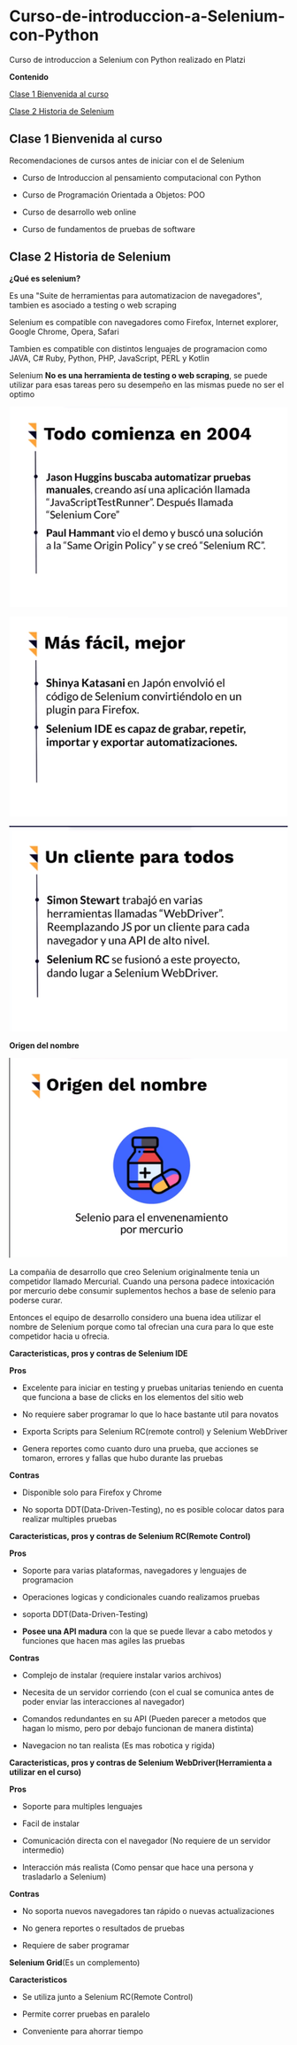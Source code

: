 # Curso-de-introduccion-a-Selenium-con-Python
Curso de introduccion a Selenium con Python realizado en Platzi

**Contenido**

[Clase 1 Bienvenida al curso](#Clase-1-Bienvenida-al-curso)

[Clase 2 Historia de Selenium](#Clase-2-Historia-de-Selenium)

[]()

[]()

[]()

[]()

[]()

[]()

[]()

[]()

[]()

[]()

[]()

[]()

[]()

[]()

[]()

[]()

[]()

[]()

[]()

[]()

[]()

[]()

[]()

[]()

[]()

[]()

[]()

[]()

[]()

[]()

[]()

[]()

[]()

[]()

[]()

[]()

[]()

[]()

[]()

[]()

## Clase 1 Bienvenida al curso

Recomendaciones de cursos antes de iniciar con el de Selenium

- Curso de Introduccion al pensamiento computacional con Python 

- Curso de Programación Orientada a Objetos: POO

- Curso de desarrollo web online

- Curso de fundamentos de pruebas de software

## Clase 2 Historia de Selenium

**¿Qué es selenium?**

Es una "Suite de herramientas para automatizacion de navegadores", tambien es asociado a testing o web scraping

Selenium es compatible con navegadores como Firefox, Internet explorer, Google Chrome, Opera, Safari 

Tambien es compatible con distintos lenguajes de programacion como JAVA, C# Ruby, Python, PHP, JavaScript, PERL y Kotlin

Selenium **No es una herramienta de testing o web scraping**, se puede utilizar para esas tareas pero su desempeño en las mismas puede no ser el optimo

![assets/img1.png](assets/img1.png)

![assets/img2.png](assets/img2.png)

![assets/img3.png](assets/img3.png)

**Origen del nombre**

![assets/img4.png](assets/img4.png)

La compañia de desarrollo que creo Selenium originalmente tenia un competidor llamado Mercurial.
Cuando una persona padece intoxicación por mercurio debe consumir suplementos hechos a base de selenio para poderse curar.

Entonces el equipo de desarrollo considero una buena idea utilizar el nombre de Selenium porque como tal ofrecian una cura para lo que este competidor hacia u ofrecia.

**Caracteristicas, pros y contras de Selenium IDE**

**Pros**

- Excelente para iniciar en testing y pruebas unitarias teniendo en cuenta que funciona a base de clicks en los elementos del sitio web 

- No requiere saber programar lo que lo hace bastante util para novatos

- Exporta Scripts para Selenium RC(remote control) y Selenium WebDriver

- Genera reportes como cuanto duro una prueba, que acciones se tomaron, errores y fallas que hubo durante las pruebas

**Contras**

- Disponible solo para Firefox y Chrome

- No soporta DDT(Data-Driven-Testing), no es posible colocar datos para realizar multiples pruebas

**Caracteristicas, pros y contras de Selenium RC(Remote Control)**

**Pros**

- Soporte para varias plataformas, navegadores y lenguajes de programacion

- Operaciones logicas y condicionales cuando realizamos pruebas

- soporta DDT(Data-Driven-Testing)

- **Posee una API madura** con la que se puede llevar a cabo metodos y funciones que hacen mas agiles las pruebas

**Contras**

- Complejo de instalar (requiere instalar varios archivos)

- Necesita de un servidor corriendo (con el cual se comunica antes de poder enviar las interacciones al navegador)

- Comandos redundantes en su API (Pueden parecer a metodos que hagan lo mismo, pero por debajo funcionan de manera distinta)

- Navegacion no tan realista (Es mas robotica y rigida)

**Caracteristicas, pros y contras de Selenium WebDriver(Herramienta a utilizar en el curso)**

**Pros**

- Soporte para multiples lenguajes

- Facil de instalar

- Comunicación directa con el navegador (No requiere de un servidor intermedio)

- Interacción más realista (Como pensar que hace una persona y trasladarlo a Selenium)

**Contras**

- No soporta nuevos navegadores tan rápido o nuevas actualizaciones

- No genera reportes o resultados de pruebas

- Requiere de saber programar

**Selenium Grid**(Es un complemento)

**Caracteristicos**

- Se utiliza junto a Selenium RC(Remote Control)

- Permite correr pruebas en paralelo

- Conveniente para ahorrar tiempo
